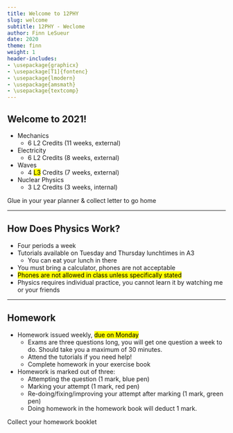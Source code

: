 ```yaml
---
title: Welcome to 12PHY
slug: welcome
subtitle: 12PHY - Weclome
author: Finn LeSueur
date: 2020
theme: finn
weight: 1
header-includes:
- \usepackage{graphicx}
- \usepackage[T1]{fontenc}
- \usepackage{lmodern}
- \usepackage{amsmath}
- \usepackage{textcomp}
---
```


## Welcome to 2021!

- Mechanics
    + 6 L2 Credits (11 weeks, external)
- Electricity
    + 6 L2 Credits (8 weeks, external)
- Waves
    + 4 <mark>L3</mark> Credits (7 weeks, external)
- Nuclear Physics
    + 3 L2 Credits (3 weeks, internal)

<p class="instruction">Glue in your year planner & collect letter to go home</p>

---

## How Does Physics Work?

- Four periods a week
- Tutorials available on Tuesday and Thursday lunchtimes in A3
    + You can eat your lunch in there
- You must bring a calculator, phones are not acceptable
- <mark>Phones are not allowed in class unless specifically stated</mark>
- Physics requires individual practice, you cannot learn it by watching me or your friends

---

## Homework

- Homework issued weekly, <mark>due on Monday</mark>
    + Exams are three questions long, you will get one question a week to do. Should take you a maximum of 30 minutes.
    + Attend the tutorials if you need help!
    + Complete homework in your exercise book
- Homework is marked out of three:
    + Attempting the question (1 mark, blue pen)
    + Marking your attempt (1 mark, red pen)
    + Re-doing/fixing/improving your attempt after marking (1 mark, green pen)
    + Doing homework in the homework book will deduct 1 mark.

<p class="instruction">Collect your homework booklet</p>

